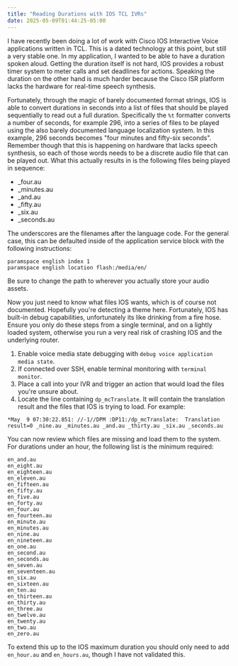 ```yaml
---
title: "Reading Durations with IOS TCL IVRs"
date: 2025-05-09T01:44:25-05:00
---
```


I have recently been doing a lot of work with Cisco IOS Interactive
Voice applications written in TCL.  This is a dated technology at this
point, but still a very stable one. In my application, I wanted to be
able to have a duration spoken aloud.  Getting the duration itself is
not hard, IOS provides a robust timer system to meter calls and set
deadlines for actions.  Speaking the duration on the other hand is
much harder because the Cisco ISR platform lacks the hardware for
real-time speech synthesis.

Fortunately, through the magic of barely documented format strings,
IOS is able to convert durations in seconds into a list of files that
should be played sequentially to read out a full duration.
Specifically the `%t` formatter converts a number of seconds, for
example 296, into a series of files to be played using the also barely
documented language localization system.  In this example, 296 seconds
becomes "four minutes and fifty-six seconds".  Remember though that
this is happening on hardware that lacks speech synthesis, so each of
those words needs to be a discrete audio file that can be played out.
What this actually results in is the following files being played in
sequence:

  * _four.au
  * _minutes.au
  * _and.au
  * _fifty.au
  * _six.au
  * _seconds.au

The underscores are the filenames after the language code.  For the
general case, this can be defaulted inside of the application service
block with the following instructions:

```
paramspace english index 1
paramspace english location flash:/media/en/
```

Be sure to change the path to wherever you actually store your audio
assets.

Now you just need to know what files IOS wants, which is of course not
documented.  Hopefully you're detecting a theme here.  Fortunately,
IOS has built-in debug capabilities, unfortunately its like drinking
from a fire hose.  Ensure you only do these steps from a single
terminal, and on a lightly loaded system, otherwise you run a very
real risk of crashing IOS and the underlying router.

  1. Enable voice media state debugging with `debug voice application
     media state`.
  2. If connected over SSH, enable terminal monitoring with `terminal
     monitor`.
  3. Place a call into your IVR and trigger an action that would load
     the files you're unsure about.
  4. Locate the line containing `dp_mcTranslate`.  It will contain the
     translation result and the files that IOS is trying to load.  For
     example:

```
*May  9 07:30:22.851: //-1//DPM :DP11:/dp_mcTranslate:  Translation result=0 _nine.au _minutes.au _and.au _thirty.au _six.au _seconds.au
```

You can now review which files are missing and load them to the
system.  For durations under an hour, the following list is the
minimum required:

```
en_and.au
en_eight.au
en_eighteen.au
en_eleven.au
en_fifteen.au
en_fifty.au
en_five.au
en_forty.au
en_four.au
en_fourteen.au
en_minute.au
en_minutes.au
en_nine.au
en_nineteen.au
en_one.au
en_second.au
en_seconds.au
en_seven.au
en_seventeen.au
en_six.au
en_sixteen.au
en_ten.au
en_thirteen.au
en_thirty.au
en_three.au
en_twelve.au
en_twenty.au
en_two.au
en_zero.au
```

To extend this up to the IOS maximum duration you should only need to
add `en_hour.au` and `en_hours.au`, though I have not validated this.
